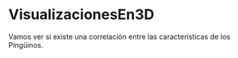 # VisualizacionesEn3D
Vamos ver si existe una correlación entre las características de los Pingüinos. 
